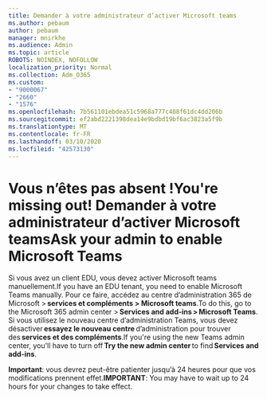 ```yaml
---
title: Demander à votre administrateur d’activer Microsoft teams
ms.author: pebaum
author: pebaum
manager: mnirkhe
ms.audience: Admin
ms.topic: article
ROBOTS: NOINDEX, NOFOLLOW
localization_priority: Normal
ms.collection: Adm_O365
ms.custom:
- "9000067"
- "2660"
- "1576"
ms.openlocfilehash: 7b561101ebdea51c5968a777c488f61dc4dd206b
ms.sourcegitcommit: ef2abd2221398dea14e9bdbd19bf6ac3823a5f9b
ms.translationtype: MT
ms.contentlocale: fr-FR
ms.lasthandoff: 03/10/2020
ms.locfileid: "42573130"
---
```

# <a name="youre-missing-out-ask-your-admin-to-enable-microsoft-teams"></a><span data-ttu-id="9ff9b-102">Vous n’êtes pas absent !</span><span class="sxs-lookup"><span data-stu-id="9ff9b-102">You're missing out!</span></span> <span data-ttu-id="9ff9b-103">Demander à votre administrateur d’activer Microsoft teams</span><span class="sxs-lookup"><span data-stu-id="9ff9b-103">Ask your admin to enable Microsoft Teams</span></span>

<span data-ttu-id="9ff9b-104">Si vous avez un client EDU, vous devez activer Microsoft teams manuellement.</span><span class="sxs-lookup"><span data-stu-id="9ff9b-104">If you have an EDU tenant, you need to enable Microsoft Teams manually.</span></span> <span data-ttu-id="9ff9b-105">Pour ce faire, accédez au centre d’administration 365 de Microsoft > **services et compléments > Microsoft teams**.</span><span class="sxs-lookup"><span data-stu-id="9ff9b-105">To do this, go to the Microsoft 365 admin center > **Services and add-ins > Microsoft Teams**.</span></span> <span data-ttu-id="9ff9b-106">Si vous utilisez le nouveau centre d’administration Teams, vous devez désactiver **essayez le nouveau centre** d’administration pour trouver des **services et des compléments**.</span><span class="sxs-lookup"><span data-stu-id="9ff9b-106">If you're using the new Teams admin center, you'll have to turn off **Try the new admin center** to find **Services and add-ins**.</span></span> 

<span data-ttu-id="9ff9b-107">**Important**: vous devrez peut-être patienter jusqu’à 24 heures pour que vos modifications prennent effet.</span><span class="sxs-lookup"><span data-stu-id="9ff9b-107">**IMPORTANT**: You may have to wait up to 24 hours for your changes to take effect.</span></span>